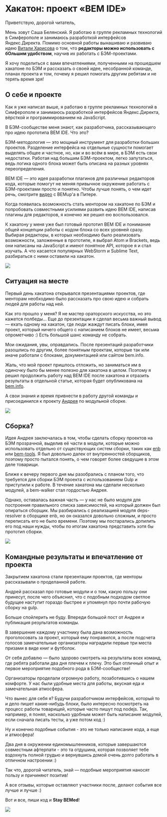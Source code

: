 # Хакатон: проект «BEM IDE»

Приветствую, дорогой читатель,

Мень зовут Саша Белянский. Я работаю в группе рекламных технологий в Симферополе и занимаюсь разработкой интерфейсов Яндекс.Директа. Помимо основной работы вынашиваю и развиваю идею [Витали Харисова](http://ru.bem.info/authors/harisov-vitaly/) о том, что **редакторы можно использовать с бОльшим удобством**, научив их работать с БЭМ-проектами.

Я хочу поделиться с вами впечатлениями, полученными на прошедшем хакатоне по БЭМ и рассказать о своей идее, несобранной команде, планах проекта и том, почему я решил помогать другим ребятам и не терять время зря!

## О себе и проекте

Как я уже написал выше, я работаю в группе рекламных технологий в Симферополе и занимаюсь разработкой интерфейсов Яндекс.Директа, вёрсткой и программированием на JavaScript.

В БЭМ-сообществе меня знают, как разработчика, рассказывающего про идею прототипа BEM IDE. Что это?

БЭМ-методология — это мощный инструмент для разработки больших проектов. Разделение интерфейса на отдельные сущности помогает выделять общее и частное, но, как и во всём в мире, в БЭМ есть свои недостатки. Работая над большим БЭМ-проектом, легко запутаться, ведь логика одного блока может быть описана на разных уровнях переопределения.

BEM IDE — это идея разработки плагинов для различных редакторов кода, которые помогут не меняя привычное окружение работать с БЭМ-проектами просто и понятно. Чтобы лучше понять, о чем идет речь, смотрите [видео](https://events.yandex.ru/lib/talks/2197/) с BEMup'а в Питере.

Когда появилась возможность стать ментором на хакатоне по БЭМ и попробовать совместными усилиями развить идею BEM IDE, написав плагины для редакторов, я конечно же решил ею воспользовался.

К хакатону у меня уже был готовый прототип BEM IDE и понимание общей концепции работы с кодом блока со всех уровней сразу. Выбирая редакторы, в которых необходимо было реализовать возможности, заложенные в прототипе, я выбрал Atom и Brackets, ведь они написаны на JavaScript и имеют понятное API, которое я и стал изучать. А что касается популярных WebStorm и Sublime Text, разбираться с ними оставили на хакатон.

![](https://img-fotki.yandex.ru/get/16110/44214498.bb/0_9bbbf_af7a297b_XL.jpg)

## Ситуация на месте

Первый день хакатона открывался презентациями проектов, где менторам необходимо было рассказать про свою идею и собрать людей для работы над ней.

Как это прошло у меня? Я не мастер ораторского искусства, но это кажется полбеды... Еще до презентации я сделал весьма важный вывод — ехать одному на хакатон, где люди жаждут писать блоки, имея проект, который ничего общего с написанием блоков не имеет, весьма опрометчиво :) Есть большой шанс команду не собрать.

Мои ожидания, увы, оправдались. После презентаций разработчики разошлись по другим, более понятным проектам, которые так или иначе работали с блоками, документацией или сайтом bem.info.

Жаль, что мой проект пришлось отложить, но заниматься им в одиночку было бы менее полезно для хакатона в целом. Поэтому я решил продолжить работу над BEM IDE после хакатона и отразить результаты в отдельной статье, которая будет опубликована на [bem.info](https://ru.bem.info/articles/).

А свои знания и время привнести в работу другой команды и присоединился к проекту [Андрея](http://ru.bem.info/authors/abramov-andrey/) по модульной сборке.

![](https://img-fotki.yandex.ru/get/15498/44214498.bc/0_9bbee_6149623c_XL.jpg)

## Сборка?

Идея Андрея заключалась в том, чтобы сделать сборку проектов на БЭМ прозрачной, выделив её части в модули, которые можно использовать отдельно от существующих систем сборки, таких как [enb](https://ru.bem.info/tools/bem/enb-bem-examples/) или [bem-tools](https://ru.bem.info/tools/bem/bem-tools/). Я был довольно далек от внутренностей сборщиков, поэтому просто пытался понять, о чем говорят более сведущие в этом деле товарищи.

Ближе к вечеру первого дня мы разобрались с планом того, что требуется для сборки БЭМ проекта с использованием Gulp и приступили к работе. В течение хакатона мы сделали несколько модулей, а bem-walker стал гордостью Андрея.

Однако, оставалась важная часть — у нас не было модуля для построения правильного списка зависимостей, на который должен был опираться сборщик. Мы разбирались с реализацией модуля deps-resolver в сборщике enb, но он оказался довольно сложным, и просто переписать его не было времени. Поэтому мы постарались допилить его под наши нужды, чтобы по итогам хакатона представить хотя бы прототип сборки.

![](https://img-fotki.yandex.ru/get/16115/44214498.bc/0_9bbed_a19cf4db_XL.jpg)

## Командные результаты и впечатление от проекта

Закрытием хакатона стали презентации проектов, где менторы рассказывали о проделанной работе.

Андрей рассказал про готовые модули и о том, какую пользу они принесут, после чего объяснил, что с подобным подходом светлое будущее наступит гораздо быстрее и упомянул про почти рабочую сборку на gulp.

Больше спойлерить не буду. Впереди большой пост от Андрея и публикация результатов команды.

В завершение каждому участнику была дана возможность проголосовать за проект, который ему понравился, а после подсчета голосов замечательные организаторы наградили первые три места призами в виде книг и футболок.

От себя добавлю — было здорово смотреть на результаты всех команд, где ребята работали два дня плечем к плечу. Это был отличный опыт и первое мероприятие подобного рода в БЭМ-сообществе!

Организаторы проделали огромную работу, позаботившись о нашем комфорте. У нас были удобные места для работы, вкусная еда и замечательная атмосфера.

Что вынес для себя я? Будучи разработчиком интерфейсов, который то и дело пишет какие-нибудь блоки, было интересно посмотреть на процесс работы товарищей, которые часто пишут под nodejs. Так, например, я понял, насколько удобным может быть написание модулей, если сначала писать тесты, а уже потом код :)

Ну и конечно подобные события - это не только написание кода, а еще и атмосфера!

Два дня в окружении единомышленников, которые завершаются совместным афтерпати - это та отдушина, которая позволяет тебе вздохнуть полной грудью и вернувшись домой очень долго работать в отличном настроении :)

Так что, дорогой читатель, знай — подобные мероприятия наносят пользу и причиняют позитив!

А все отзывы, которые оставляют участники после, делают события все лучше и лучше :)

Вот и все, пиши код и **Stay BEMed**!

![](https://img-fotki.yandex.ru/get/15493/44214498.bd/0_9bc1a_178d2a58_XL.jpg)

